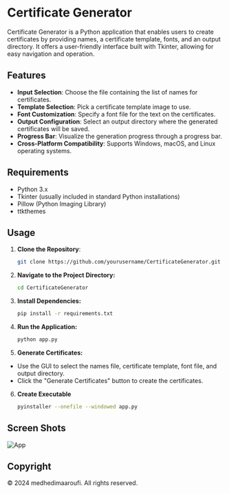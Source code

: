 # Certificate Generator

Certificate Generator is a Python application that enables users to create certificates by providing names, a certificate template, fonts, and an output directory. It offers a user-friendly interface built with Tkinter, allowing for easy navigation and operation.

## Features

- **Input Selection**: Choose the file containing the list of names for certificates.
- **Template Selection**: Pick a certificate template image to use.
- **Font Customization**: Specify a font file for the text on the certificates.
- **Output Configuration**: Select an output directory where the generated certificates will be saved.
- **Progress Bar**: Visualize the generation progress through a progress bar.
- **Cross-Platform Compatibility**: Supports Windows, macOS, and Linux operating systems.

## Requirements

- Python 3.x
- Tkinter (usually included in standard Python installations)
- Pillow (Python Imaging Library)
- ttkthemes

## Usage

1. **Clone the Repository**:

   ```bash
   git clone https://github.com/yourusername/CertificateGenerator.git

2. **Navigate to the Project Directory:**

   ```bash
   cd CertificateGenerator

3. **Install Dependencies:**

   ```bash
   pip install -r requirements.txt

4. **Run the Application:**

   ```bash
   python app.py

5. **Generate Certificates:**

- Use the GUI to select the names file, certificate template, font file, and output directory.
- Click the "Generate Certificates" button to create the certificates.

6. **Create Executable**

   ```bash
   pyinstaller --onefile --windowed app.py

## Screen Shots

![App](https://github.com/medhedimaaroufi/CertificateGenerator/blob/main/screen.png)

## Copyright

© 2024 medhedimaaroufi. All rights reserved.

